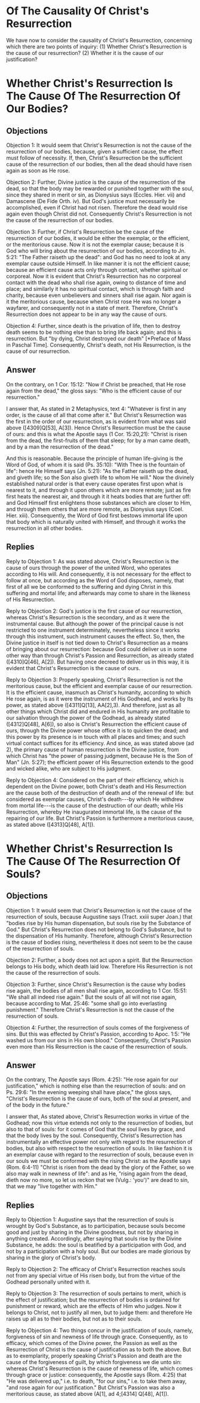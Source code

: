 # Of The Causality Of Christ's Resurrection

We have now to consider the causality of Christ's Resurrection, concerning which there are two points of inquiry:
(1) Whether Christ's Resurrection is the cause of our resurrection?
(2) Whether it is the cause of our justification?
# Whether Christ's Resurrection Is The Cause Of The Resurrection Of Our Bodies?

## Objections

Objection 1: It would seem that Christ's Resurrection is not the cause of the resurrection of our bodies, because, given a sufficient cause, the effect must follow of necessity. If, then, Christ's Resurrection be the sufficient cause of the resurrection of our bodies, then all the dead should have risen again as soon as He rose.

Objection 2: Further, Divine justice is the cause of the resurrection of the dead, so that the body may be rewarded or punished together with the soul, since they shared in merit or sin, as Dionysius says (Eccles. Hier. vii) and Damascene (De Fide Orth. iv). But God's justice must necessarily be accomplished, even if Christ had not risen. Therefore the dead would rise again even though Christ did not. Consequently Christ's Resurrection is not the cause of the resurrection of our bodies.

Objection 3: Further, if Christ's Resurrection be the cause of the resurrection of our bodies, it would be either the exemplar, or the efficient, or the meritorious cause. Now it is not the exemplar cause; because it is God who will bring about the resurrection of our bodies, according to Jn. 5:21: "The Father raiseth up the dead": and God has no need to look at any exemplar cause outside Himself. In like manner it is not the efficient cause; because an efficient cause acts only through contact, whether spiritual or corporeal. Now it is evident that Christ's Resurrection has no corporeal contact with the dead who shall rise again, owing to distance of time and place; and similarly it has no spiritual contact, which is through faith and charity, because even unbelievers and sinners shall rise again. Nor again is it the meritorious cause, because when Christ rose He was no longer a wayfarer, and consequently not in a state of merit. Therefore, Christ's Resurrection does not appear to be in any way the cause of ours.

Objection 4: Further, since death is the privation of life, then to destroy death seems to be nothing else than to bring life back again; and this is resurrection. But "by dying, Christ destroyed our death" [*Preface of Mass in Paschal Time]. Consequently, Christ's death, not His Resurrection, is the cause of our resurrection.

## Answer

On the contrary, on 1 Cor. 15:12: "Now if Christ be preached, that He rose again from the dead," the gloss says: "Who is the efficient cause of our resurrection."

I answer that, As stated in 2 Metaphysics, text 4: "Whatever is first in any order, is the cause of all that come after it." But Christ's Resurrection was the first in the order of our resurrection, as is evident from what was said above ([4309]Q[53], A[3]). Hence Christ's Resurrection must be the cause of ours: and this is what the Apostle says (1 Cor. 15:20,21): "Christ is risen from the dead, the first-fruits of them that sleep; for by a man came death, and by a man the resurrection of the dead."

And this is reasonable. Because the principle of human life-giving is the Word of God, of whom it is said (Ps. 35:10): "With Thee is the fountain of life": hence He Himself says (Jn. 5:21): "As the Father raiseth up the dead, and giveth life; so the Son also giveth life to whom He will." Now the divinely established natural order is that every cause operates first upon what is nearest to it, and through it upon others which are more remote; just as fire first heats the nearest air, and through it it heats bodies that are further off: and God Himself first enlightens those substances which are closer to Him, and through them others that are more remote, as Dionysius says (Coel. Hier. xiii). Consequently, the Word of God first bestows immortal life upon that body which is naturally united with Himself, and through it works the resurrection in all other bodies.

## Replies

Reply to Objection 1: As was stated above, Christ's Resurrection is the cause of ours through the power of the united Word, who operates according to His will. And consequently, it is not necessary for the effect to follow at once, but according as the Word of God disposes, namely, that first of all we be conformed to the suffering and dying Christ in this suffering and mortal life; and afterwards may come to share in the likeness of His Resurrection.

Reply to Objection 2: God's justice is the first cause of our resurrection, whereas Christ's Resurrection is the secondary, and as it were the instrumental cause. But although the power of the principal cause is not restricted to one instrument determinately, nevertheless since it works through this instrument, such instrument causes the effect. So, then, the Divine justice in itself is not tied down to Christ's Resurrection as a means of bringing about our resurrection: because God could deliver us in some other way than through Christ's Passion and Resurrection, as already stated ([4310]Q[46], A[2]). But having once decreed to deliver us in this way, it is evident that Christ's Resurrection is the cause of ours.

Reply to Objection 3: Properly speaking, Christ's Resurrection is not the meritorious cause, but the efficient and exemplar cause of our resurrection. It is the efficient cause, inasmuch as Christ's humanity, according to which He rose again, is as it were the instrument of His Godhead, and works by Its power, as stated above ([4311]Q[13], AA[2],3). And therefore, just as all other things which Christ did and endured in His humanity are profitable to our salvation through the power of the Godhead, as already stated ([4312]Q[48], A[6]), so also is Christ's Resurrection the efficient cause of ours, through the Divine power whose office it is to quicken the dead; and this power by its presence is in touch with all places and times; and such virtual contact suffices for its efficiency. And since, as was stated above (ad 2), the primary cause of human resurrection is the Divine justice, from which Christ has "the power of passing judgment, because He is the Son of Man" (Jn. 5:27); the efficient power of His Resurrection extends to the good and wicked alike, who are subject to His judgment.

Reply to Objection 4: Considered on the part of their efficiency, which is dependent on the Divine power, both Christ's death and His Resurrection are the cause both of the destruction of death and of the renewal of life: but considered as exemplar causes, Christ's death---by which He withdrew from mortal life---is the cause of the destruction of our death; while His Resurrection, whereby He inaugurated immortal life, is the cause of the repairing of our life. But Christ's Passion is furthermore a meritorious cause, as stated above ([4313]Q[48], A[1]).
# Whether Christ's Resurrection Is The Cause Of The Resurrection Of Souls?

## Objections

Objection 1: It would seem that Christ's Resurrection is not the cause of the resurrection of souls, because Augustine says (Tract. xxiii super Joan.) that "bodies rise by His human dispensation, but souls rise by the Substance of God." But Christ's Resurrection does not belong to God's Substance, but to the dispensation of His humanity. Therefore, although Christ's Resurrection is the cause of bodies rising, nevertheless it does not seem to be the cause of the resurrection of souls.

Objection 2: Further, a body does not act upon a spirit. But the Resurrection belongs to His body, which death laid low. Therefore His Resurrection is not the cause of the resurrection of souls.

Objection 3: Further, since Christ's Resurrection is the cause why bodies rise again, the bodies of all men shall rise again, according to 1 Cor. 15:51: "We shall all indeed rise again." But the souls of all will not rise again, because according to Mat. 25:46: "some shall go into everlasting punishment." Therefore Christ's Resurrection is not the cause of the resurrection of souls.

Objection 4: Further, the resurrection of souls comes of the forgiveness of sins. But this was effected by Christ's Passion, according to Apoc. 1:5: "He washed us from our sins in His own blood." Consequently, Christ's Passion even more than His Resurrection is the cause of the resurrection of souls.

## Answer

On the contrary, The Apostle says (Rom. 4:25): "He rose again for our justification," which is nothing else than the resurrection of souls: and on Ps. 29:6: "In the evening weeping shall have place," the gloss says, "Christ's Resurrection is the cause of ours, both of the soul at present, and of the body in the future."

I answer that, As stated above, Christ's Resurrection works in virtue of the Godhead; now this virtue extends not only to the resurrection of bodies, but also to that of souls: for it comes of God that the soul lives by grace, and that the body lives by the soul. Consequently, Christ's Resurrection has instrumentally an effective power not only with regard to the resurrection of bodies, but also with respect to the resurrection of souls. In like fashion it is an exemplar cause with regard to the resurrection of souls, because even in our souls we must be conformed with the rising Christ: as the Apostle says (Rom. 6:4-11) "Christ is risen from the dead by the glory of the Father, so we also may walk in newness of life": and as He, "rising again from the dead, dieth now no more, so let us reckon that we (Vulg.: 'you')" are dead to sin, that we may "live together with Him."

## Replies

Reply to Objection 1: Augustine says that the resurrection of souls is wrought by God's Substance, as to participation, because souls become good and just by sharing in the Divine goodness, but not by sharing in anything created. Accordingly, after saying that souls rise by the Divine Substance, he adds: the soul is beatified by a participation with God, and not by a participation with a holy soul. But our bodies are made glorious by sharing in the glory of Christ's body.

Reply to Objection 2: The efficacy of Christ's Resurrection reaches souls not from any special virtue of His risen body, but from the virtue of the Godhead personally united with it.

Reply to Objection 3: The resurrection of souls pertains to merit, which is the effect of justification; but the resurrection of bodies is ordained for punishment or reward, which are the effects of Him who judges. Now it belongs to Christ, not to justify all men, but to judge them: and therefore He raises up all as to their bodies, but not as to their souls.

Reply to Objection 4: Two things concur in the justification of souls, namely, forgiveness of sin and newness of life through grace. Consequently, as to efficacy, which comes of the Divine power, the Passion as well as the Resurrection of Christ is the cause of justification as to both the above. But as to exemplarity, properly speaking Christ's Passion and death are the cause of the forgiveness of guilt, by which forgiveness we die unto sin: whereas Christ's Resurrection is the cause of newness of life, which comes through grace or justice: consequently, the Apostle says (Rom. 4:25) that "He was delivered up," i.e. to death, "for our sins," i.e. to take them away, "and rose again for our justification." But Christ's Passion was also a meritorious cause, as stated above (A[1], ad 4;[4314] Q[48], A[1]).
